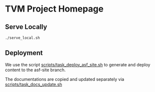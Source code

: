 # TVM Project Homepage

## Serve Locally

```bash
./serve_local.sh
```

## Deployment

We use the script [scripts/task_deploy_asf_site.sh](scripts/task_deploy_asf_site.sh)
to generate and deploy content to the asf-site branch.

The documentations are copied and updated separately via [scripts/task_docs_update.sh](scripts/task_docs_update.sh)
